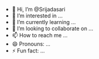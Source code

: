 - 👋 Hi, I’m @Srijadasari
- 👀 I’m interested in ...
- 🌱 I’m currently learning ...
- 💞️ I’m looking to collaborate on ...
- 📫 How to reach me ...
- 😄 Pronouns: ...
- ⚡ Fun fact: ...

<!---
Srijadasari/Srijadasari is a ✨ special ✨ repository because its `README.md` (this file) appears on your GitHub profile.
You can click the Preview link to take a look at your changes.
--->
